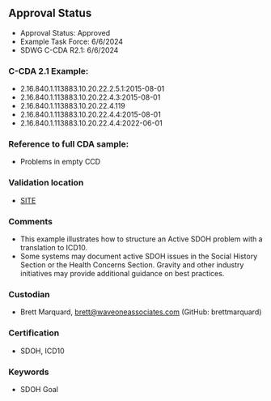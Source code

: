 ## Approval Status 

* Approval Status: Approved
* Example Task Force: 6/6/2024
* SDWG C-CDA R2.1: 6/6/2024 

### C-CDA 2.1 Example:


* 2.16.840.1.113883.10.20.22.2.5.1:2015-08-01
* 2.16.840.1.113883.10.20.22.4.3:2015-08-01
* 2.16.840.1.113883.10.20.22.4.119
* 2.16.840.1.113883.10.20.22.4.4:2015-08-01
* 2.16.840.1.113883.10.20.22.4.4:2022-06-01


### Reference to full CDA sample:
* Problems in empty CCD


### Validation location

* [SITE](https://ett.healthit.gov/ett/#/validators/ccdauscidv3)

### Comments

* This example illustrates how to structure an Active SDOH problem with a translation to ICD10.
* Some systems may document active SDOH issues in the Social History Section or the Health Concerns Section. Gravity and other industry initiatives may provide additional guidance on best practices.

### Custodian

* Brett Marquard, brett@waveoneassociates.com (GitHub: brettmarquard)

### Certification
* SDOH, ICD10

### Keywords

* SDOH Goal

